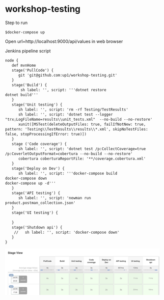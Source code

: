 # workshop-testing

Step to run
```
$docker-compose up
```

Open url=http://localhost:9000/api/values in web browser

Jenkins pipeline script
```
node {
   def mvnHome
   stage('PullCode') { 
      git 'git@github.com:up1/workshop-testing.git'
   }
   stage('Build') {
       sh label: '', script: '''dotnet restore
dotnet build'''
   }
   stage('Unit testing') {
      sh label: '', script: 'rm -rf Testing/TestResults'
      sh label: '', script: 'dotnet test --logger "trx;LogFileName=results\\unit_tests.xml"  --no-build --no-restore'
      xunit([MSTest(deleteOutputFiles: true, failIfNotNew: true, pattern: 'Testing\\TestResults\\results\\*.xml', skipNoTestFiles: false, stopProcessingIfError: true)])
   }
   stage ('Code coverage') {
      sh label: '', script: 'dotnet test /p:CollectCoverage=true /p:CoverletOutputFormat=cobertura --no-build --no-restore' 
      cobertura coberturaReportFile: '**/coverage.cobertura.xml'
   }
   stage('Deploy on Dev') {
      sh label: '', script: '''docker-compose build
docker-compose down
docker-compose up -d'''
   }
   stage('API testing') {
      sh label: '', script: 'newman run product.postman_collection.json'
   }
   stage('UI testing') {
      
   }
   stage('Shutdown api') {
    //   sh label: '', script: 'docker-compose down'
   }
}
```

![Process](https://raw.githubusercontent.com/up1/workshop-testing/master/process.png)
